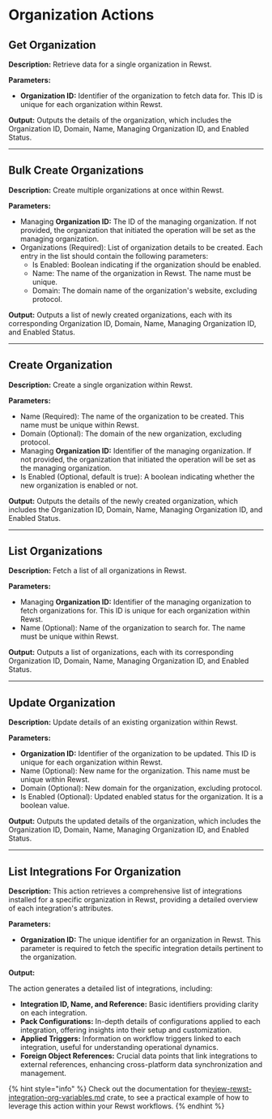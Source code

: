 # Organization Actions

## **Get Organization**

**Description:** Retrieve data for a single organization in Rewst.

**Parameters:**

* **Organization ID:** Identifier of the organization to fetch data for. This ID is unique for each organization within Rewst.

**Output:** Outputs the details of the organization, which includes the Organization ID, Domain, Name, Managing Organization ID, and Enabled Status.

***

## **Bulk Create Organizations**

**Description:** Create multiple organizations at once within Rewst.

**Parameters:**

* Managing **Organization ID:** The ID of the managing organization. If not provided, the organization that initiated the operation will be set as the managing organization.
* Organizations (Required): List of organization details to be created. Each entry in the list should contain the following parameters:
  * Is Enabled: Boolean indicating if the organization should be enabled.
  * Name: The name of the organization in Rewst. The name must be unique.
  * Domain: The domain name of the organization's website, excluding protocol.

**Output:** Outputs a list of newly created organizations, each with its corresponding Organization ID, Domain, Name, Managing Organization ID, and Enabled Status.

***

## **Create Organization**

**Description:** Create a single organization within Rewst.

**Parameters:**

* Name (Required): The name of the organization to be created. This name must be unique within Rewst.
* Domain (Optional): The domain of the new organization, excluding protocol.
* Managing **Organization ID:** Identifier of the managing organization. If not provided, the organization that initiated the operation will be set as the managing organization.
* Is Enabled (Optional, default is true): A boolean indicating whether the new organization is enabled or not.

**Output:** Outputs the details of the newly created organization, which includes the Organization ID, Domain, Name, Managing Organization ID, and Enabled Status.

***

## **List Organizations**

**Description:** Fetch a list of all organizations in Rewst.

**Parameters:**

* Managing **Organization ID:** Identifier of the managing organization to fetch organizations for. This ID is unique for each organization within Rewst.
* Name (Optional): Name of the organization to search for. The name must be unique within Rewst.

**Output:** Outputs a list of organizations, each with its corresponding Organization ID, Domain, Name, Managing Organization ID, and Enabled Status.

***

## **Update Organization**

**Description:** Update details of an existing organization within Rewst.

**Parameters:**

* **Organization ID:** Identifier of the organization to be updated. This ID is unique for each organization within Rewst.
* Name (Optional): New name for the organization. This name must be unique within Rewst.
* Domain (Optional): New domain for the organization, excluding protocol.
* Is Enabled (Optional): Updated enabled status for the organization. It is a boolean value.

**Output:** Outputs the updated details of the organization, which includes the Organization ID, Domain, Name, Managing Organization ID, and Enabled Status.

***

## **List Integrations For Organization**

**Description:** This action retrieves a comprehensive list of integrations installed for a specific organization in Rewst, providing a detailed overview of each integration's attributes.

**Parameters:**

* **Organization ID:** The unique identifier for an organization in Rewst. This parameter is required to fetch the specific integration details pertinent to the organization.

**Output:**

The action generates a detailed list of integrations, including:

* **Integration ID, Name, and Reference:** Basic identifiers providing clarity on each integration.
* **Pack Configurations:** In-depth details of configurations applied to each integration, offering insights into their setup and customization.
* **Applied Triggers:** Information on workflow triggers linked to each integration, useful for understanding operational dynamics.
* **Foreign Object References:** Crucial data points that link integrations to external references, enhancing cross-platform data synchronization and management.

{% hint style="info" %}
Check out the documentation for the[view-rewst-integration-org-variables.md](../../../../prebuilt-automations/existing-crate-documentation/view-rewst-integration-org-variables.md "mention") crate, to see a practical example of how to leverage this action within your Rewst workflows.
{% endhint %}
